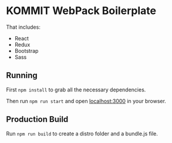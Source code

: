 # KOMMIT WebPack Boilerplate

That includes:

* React
* Redux
* Bootstrap
* Sass

## Running

First `npm install` to grab all the necessary dependencies.

Then run `npm run start` and open <localhost:3000> in your browser.

## Production Build

Run `npm run build` to create a distro folder and a bundle.js file.
